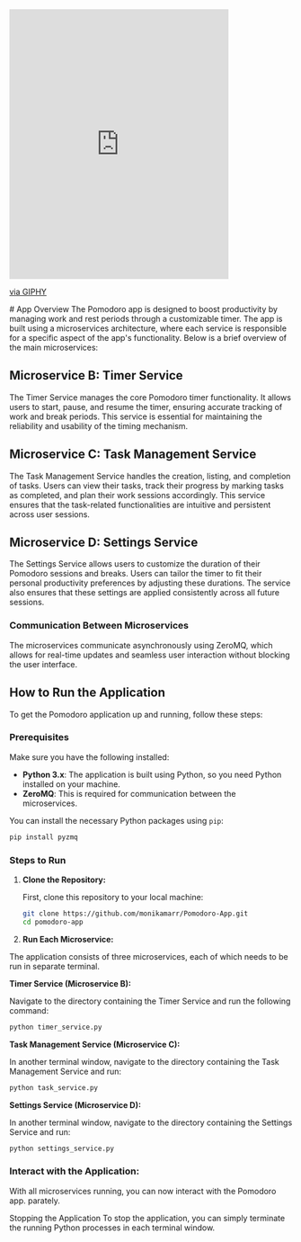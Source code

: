 <iframe src="https://giphy.com/embed/tHd9hYitHFY4bnh9RN" width="390" height="480" style="" frameBorder="0" class="giphy-embed" allowFullScreen></iframe><p><a href="https://giphy.com/gifs/tHd9hYitHFY4bnh9RN">via GIPHY</a></p>
# App Overview
The Pomodoro app is designed to boost productivity by managing work and rest periods through a customizable timer. The app is built using a microservices architecture, where each service is responsible for a specific aspect of the app's functionality. 
Below is a brief overview of the main microservices:

## Microservice B: Timer Service
The Timer Service manages the core Pomodoro timer functionality. It allows users to start, pause, and resume the timer, ensuring accurate tracking of work and break periods. This service is essential for maintaining the reliability and usability of the timing mechanism.

## Microservice C: Task Management Service
The Task Management Service handles the creation, listing, and completion of tasks. Users can view their tasks, track their progress by marking tasks as completed, and plan their work sessions accordingly. This service ensures that the task-related functionalities are intuitive and persistent across user sessions.

## Microservice D: Settings Service
The Settings Service allows users to customize the duration of their Pomodoro sessions and breaks. Users can tailor the timer to fit their personal productivity preferences by adjusting these durations. The service also ensures that these settings are applied consistently across all future sessions.

### Communication Between Microservices
The microservices communicate asynchronously using ZeroMQ, which allows for real-time updates and seamless user interaction without blocking the user interface.

## How to Run the Application

To get the Pomodoro application up and running, follow these steps:

### Prerequisites

Make sure you have the following installed:

- **Python 3.x**: The application is built using Python, so you need Python installed on your machine.
- **ZeroMQ**: This is required for communication between the microservices.

You can install the necessary Python packages using `pip`:

```bash
pip install pyzmq
```

### Steps to Run

1. **Clone the Repository:**

   First, clone this repository to your local machine:

   ```bash
   git clone https://github.com/monikamarr/Pomodoro-App.git
   cd pomodoro-app


2. **Run Each Microservice:**

The application consists of three microservices, each of which needs to be run in separate terminal.

**Timer Service (Microservice B):**

Navigate to the directory containing the Timer Service and run the following command:

```bash
python timer_service.py
```
**Task Management Service (Microservice C):**

In another terminal window, navigate to the directory containing the Task Management Service and run:

```bash
python task_service.py
```
**Settings Service (Microservice D):**

In another terminal window, navigate to the directory containing the Settings Service and run:

```bash
python settings_service.py
```

### Interact with the Application:

With all microservices running, you can now interact with the Pomodoro app. parately.

Stopping the Application
To stop the application, you can simply terminate the running Python processes in each terminal window.
